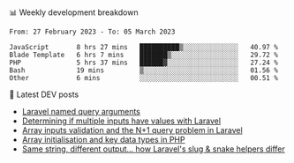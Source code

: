 📊 Weekly development breakdown
<!--START_SECTION:waka-->

```text
From: 27 February 2023 - To: 05 March 2023

JavaScript       8 hrs 27 mins   ██████████▒░░░░░░░░░░░░░░   40.97 %
Blade Template   6 hrs 7 mins    ███████▒░░░░░░░░░░░░░░░░░   29.72 %
PHP              5 hrs 37 mins   ██████▓░░░░░░░░░░░░░░░░░░   27.24 %
Bash             19 mins         ▒░░░░░░░░░░░░░░░░░░░░░░░░   01.56 %
Other            6 mins          ░░░░░░░░░░░░░░░░░░░░░░░░░   00.51 %
```

<!--END_SECTION:waka-->

📕 Latest DEV posts
<!-- BLOG-POST-LIST:START -->
- [Laravel named query arguments](https://dev.to/michaelvickersuk/laravel-named-query-arguments-28kd)
- [Determining if multiple inputs have values with Laravel](https://dev.to/michaelvickersuk/determining-if-multiple-inputs-have-values-with-laravel-km6)
- [Array inputs validation and the N+1 query problem in Laravel](https://dev.to/michaelvickersuk/array-inputs-validation-and-the-n1-query-problem-in-laravel-2agb)
- [Array initialisation and key data types in PHP](https://dev.to/michaelvickersuk/array-initialisation-and-key-data-types-in-php-1e5b)
- [Same string, different output... how Laravel&#39;s slug &amp; snake helpers differ](https://dev.to/michaelvickersuk/same-string-different-output-how-laravels-slug-snake-helpers-differ-1ccj)
<!-- BLOG-POST-LIST:END -->
